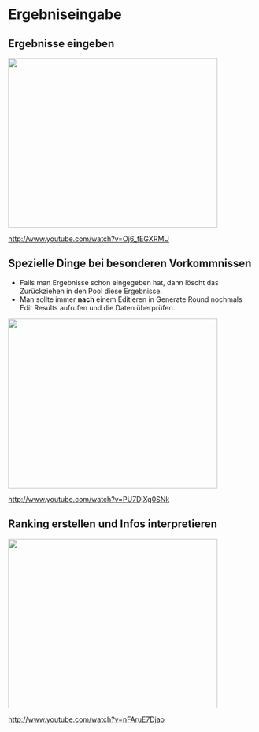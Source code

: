 # Ergebniseingabe #

## Ergebnisse eingeben ##
<a href='http://www.youtube.com/watch?feature=player_embedded&v=Oj6_fEGXRMU' target='_blank'><img src='http://img.youtube.com/vi/Oj6_fEGXRMU/0.jpg' width='425' height=344 /></a>

http://www.youtube.com/watch?v=Oj6_fEGXRMU

## Spezielle Dinge bei besonderen Vorkommnissen ##

  * Falls man Ergebnisse schon eingegeben hat, dann löscht das Zurückziehen in den Pool diese Ergebnisse.
  * Man sollte immer **nach** einem Editieren in Generate Round nochmals Edit Results aufrufen und die Daten überprüfen.

<a href='http://www.youtube.com/watch?feature=player_embedded&v=PU7DjXg0SNk' target='_blank'><img src='http://img.youtube.com/vi/PU7DjXg0SNk/0.jpg' width='425' height=344 /></a>

http://www.youtube.com/watch?v=PU7DjXg0SNk


## Ranking erstellen und Infos interpretieren ##
<a href='http://www.youtube.com/watch?feature=player_embedded&v=nFAruE7Djao' target='_blank'><img src='http://img.youtube.com/vi/nFAruE7Djao/0.jpg' width='425' height=344 /></a>

http://www.youtube.com/watch?v=nFAruE7Djao